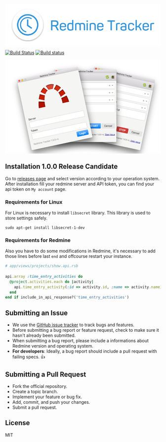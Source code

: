 <p align="center">
	<img src="https://raw.githubusercontent.com/Strnadj/redmine_tracker/master/readme/background.png" alt="Tracker Icon" align="center" />
</p>

[![Build Status](https://travis-ci.org/Strnadj/redmine_tracker.svg?branch=master)](https://travis-ci.org/Strnadj/redmine_tracker) [![Build status](https://ci.appveyor.com/api/projects/status/eb2mn67q47yx8v1l?svg=true)](https://ci.appveyor.com/project/Strnadj/redmine-tracker)

<p align="center">
	<img src="https://raw.githubusercontent.com/Strnadj/redmine_tracker/master/readme/screenshots.png" alt="Tracker Icon" align="center" />
</p>

## Installation 1.0.0 Release Candidate

Go to [releases page](https://github.com/Strnadj/redmine_tracker/releases) and select version according to your operation system. After installation fill your redmine server and API token, you can find your api token on `My account` page.

### Requirements for Linux

For Linux is necessary to install `libsecret` library. This library is used to store settings safely.

```
sudo apt-get install libsecret-1-dev
```

### Requirements for Redmine

Also you have to do some modifications in Redmine, it's necessary to add those lines before last `end` and offcourse restart your instance.

```ruby
# app/views/projects/show.api.rsb

api.array :time_entry_activities do
  @project.activities.each do |activity|
    api.time_entry_activity(:id => activity.id, :name => activity.name)
  end
end if include_in_api_response?('time_entry_activities')

```

## Submitting an Issue

* We use the [GitHub issue tracker](https://github.com/Strnadj/redmine_tracker/issues) to track bugs and features.
* Before submitting a bug report or feature request, check to make sure it hasn't already been submitted.
* When submitting a bug report, please include a informations about Redmine version and operating system.
* **For developers**: Ideally, a bug report should include a pull request with failing specs. :+1:

## Submitting a Pull Request

* Fork the official repository.
* Create a topic branch.
* Implement your feature or bug fix.
* Add, commit, and push your changes.
* Submit a pull request.

## License

MIT
